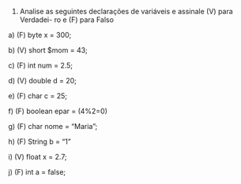 1. Analise as seguintes declarações de variáveis e assinale (V) para Verdadei-
ro e (F) para Falso

a) (F) byte x = 300;

b) (V) short $mom = 43;

c) (F) int num = 2.5;

d) (V) double d = 20;

e) (F) char c = 25;

f) (F) boolean epar = (4%2=0)

g) (F) char nome = “Maria”;

h) (F) String b = “1”

i) (V) float x = 2.7;

j) (F) int a = false;
